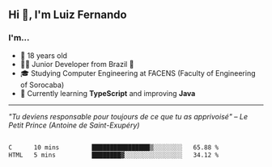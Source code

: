 <h2>Hi 👋, I'm Luiz Fernando</h2>

### I'm...
* 🤟 18 years old
* 👨‍💻 Junior Developer from Brazil 💚
* 🎓 Studying Computer Engineering at FACENS (Faculty of Engineering of Sorocaba)
* 🔭 Currently learning **TypeScript** and improving **Java**

---

_"Tu deviens responsable pour toujours de ce que tu as apprivoisé" – Le Petit Prince (Antoine de Saint-Exupéry)_

##

<!--START_SECTION:waka-->

```txt
C      10 mins         ████████████████▒░░░░░░░░   65.88 %
HTML   5 mins          ████████▓░░░░░░░░░░░░░░░░   34.12 %
```

<!--END_SECTION:waka-->
